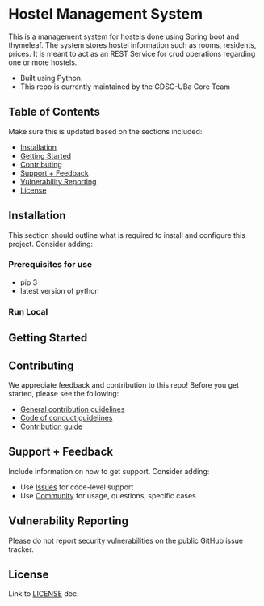 # Hostel Management System

This is a management system for hostels done using Spring boot and thymeleaf. 
The system stores hostel information such as rooms, residents, prices. It is meant to act as an REST Service for crud operations regarding one or more hostels.

  - Built using Python.
  - This repo is currently maintained by the GDSC-UBa Core Team

<!--
Search-replace the org/repo in the badge images and links below.


**Note:** See individual language directories in this repo for technology-specific badges. 

[![CircleCI](https://img.shields.io/circleci/project/github/auth0/open-source-template.svg?style=flat-square)](https://circleci.com/gh/auth0/open-source-template/tree/master)
[![TravisCI](https://travis-ci.org/auth0/open-source-template.png)](https://travis-ci.org/auth0/open-source-template)
[![CodeCov](https://img.shields.io/codecov/c/github/auth0/open-source-template/v3.svg?style=flat-square)](https://codecov.io/github/auth0/open-source-template)
[![Coveralls](https://coveralls.io/repos/auth0/open-source-template/badge.svg?branch=master)](https://coveralls.io/r/auth0/open-source-template?branch=master)
[![Code Climate](https://img.shields.io/codeclimate/maintainability/auth0/open-source-template.svg)](https://codeclimate.com/github/auth0/open-source-template)
[![License](http://img.shields.io/:license-mit-blue.svg?style=flat)](https://opensource.org/licenses/MIT)
-->

## Table of Contents

Make sure this is updated based on the sections included:

- [Installation](#installation)
- [Getting Started](#getting-started)
- [Contributing](#contributing)
- [Support + Feedback](#support--feedback)
- [Vulnerability Reporting](#vulnerability-reporting)
- [License](#license)

<!--
## Documentation

This section should describe the documentation contained within this repo as well as links to other helpful pages. Full documentation for the library should not, ideally, be located in the repo README and must not be duplicated from somewhere else. If the README is being updated to adhere to these guidelines and the documentation only exists in the readme, consider moving it to a docs page or a Quickstart.

Consider adding:

- How to generate documentation in the project (if applicable)
- Links to Quickstarts and sample projects
- Links to any specific `.md` files in the repo
- Links to [auth0/docs](https://auth0.com/docs/)
- Links to [Auth0 blog posts](https://auth0.com/blog/tech/)
- Links to any helpful supporting information about the project
- Links to relevant Community posts (consider parsing and adding somewhere more easily accessible)
-->


## Installation

This section should outline what is required to install and configure this project. Consider adding:

### Prerequisites for use
- pip 3
- latest version of python

### Run Local


## Getting Started


## Contributing

We appreciate feedback and contribution to this repo! Before you get started, please see the following:

- [General contribution guidelines](https://github.com/Developer-Student-Clubs-UBa/PasswordGenerator/blob/main/CONTRIBUTING.md)
- [Code of conduct guidelines](https://github.com/Developer-Student-Clubs-UBa/PasswordGenerator/blob/main/CODE-OF-CONDUCT.md)
- [Contribution guide](https://github.com/Developer-Student-Clubs-UBa/PasswordGenerator/blob/main/CONTRIBUTING.md)

## Support + Feedback

Include information on how to get support. Consider adding:

- Use [Issues](https://github.com/Developer-Student-Clubs-UBa/MailingList/issues) for code-level support
- Use [Community](https://gdsc.community.dev/university-of-bamenda/) for usage, questions, specific cases

## Vulnerability Reporting

Please do not report security vulnerabilities on the public GitHub issue tracker. 

## License

Link to [LICENSE](LICENSE) doc.
